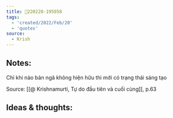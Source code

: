 ```yaml
---
title: 💬220220-195958
tags:
  - 'created/2022/Feb/20'
  - 'quotes'
source:
  - Krish
---
```


## Notes:
Chỉ khi nào bản ngã không hiện hữu thì mới có trạng thái sáng tạo

Source: [[@ Krishnamurti, Tự do đầu tiên và cuối cùng]], p.63

## Ideas & thoughts:
